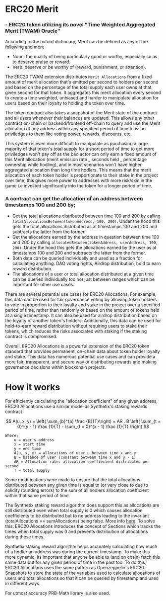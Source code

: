 # **ERC20 Merit**

### - **ERC20 token utilizing its novel "Time Weighted Aggregated Merit (TWAM) Oracle"**

According to the oxford dictionary, Merit can be defined as any of the following and more

- Noun: the quality of being particularly good or worthy, especially so as to deserve praise or reward.
- Verb: deserve or be worthy of (reward, punishment, or attention).

The ERC20 TWAM extension distributes `Merit Allocations` from a fixed amount of merit allocation that's emitted per second to holders per second and based on the percentage of the total supply each user owns at that given second for that token. It aggregates this merit allocation every second to create a time weighted, unbiased and harder to manipulate allocation for users based on their loyalty to holding the token over time.

The token contract also takes a snapshot of the Merit state of the contract and all users whenever their balances are updated. This allows any other contract on-chain or backend/frontend off-chain to query and use the Merit allocation of any address within any specified period of time to issue priviledges to them like voting power, rewards, discounts, etc.

This system is even more difficult to manipulate as purchasing a large majority of that token's total supply for a short period of time to get more priviledges won't pay off as the bad actor can only earn a fixed amount of this Merit allocation (merit emission rate _ seconds held _ percentage ownership while hodling), and in most scenarios won't have higher aggregated allocation than long time hodlers. This means that the merit allocation of each token holder is proportionate to their stake in the project over time, this gives more power to addresses with more risk/skin in the game i.e invested significantly into the token for a longer period of time.

### **A contract can get the allocation of an address between timestamps 100 and 200 by;**

- Get the total allocations distributed between time 100 and 200 by calling `totalAllocationsBetween(tokenAddress, 100, 200)`. Under the hood this gets the total allocations distributed as at timestamps 100 and 200 and subtracts the latter from the former.
- Get the allocations earned by the address in question between time 100 and 200 by calling `allocatedBetween(tokenAddress, userAddress, 100, 200)`. Under the hood this gets the allocations earned by the user as at timestamps 100 and 200 and subtracts the latter from the former.
- Both data can be queried individually and used as a fraction for calculating anything. DAO voting rights, Airdrop distribution, hold to earn reward distribution.
- The allocations of a user or total allocation distributed at a given time can be queried individually too not just between ranges which can be important for other use cases.

There are several potential use cases for ERC20 Allocations. For example, this data can be used for fair governance voting by allowing token holders to vote in proportion to their loyalty and stake in the project over a specified period of time, rather than randomly or based on the amount of tokens held at a single timestamp. It can also be used for airdrop distribution based on the loyalty of another token's holders. Additionally, this data can be used for hold-to-earn reward distribution without requiring users to stake their tokens, which reduces the risks associated with staking if the staking contract is compromised.

Overall, ERC20 Allocations is a powerful extension of the ERC20 token standard that provides permanent, on-chain data about token holder loyalty and stake. This data has numerous potential use cases and can provide a more fair, transparent, and secure way of distributing rewards and making governance decisions within blockchain projects.

# **How it works**

For efficiently calculating the "allocation coefficient" of any given address, ERC20 Allocations use a similar model as Synthetix's staking rewards contract

$$
A(u, x, y) =  \left( \sum_{b}^{a} \frac {B}{T}\right) = AR . B \left( \sum_{t = 0}^{y - 1} \frac {1}{T} - \sum_{t = 0}^{x - 1} \frac {1}{T}
\right)
$$

    Where;
        u = user's address
        x = start time
        y = end time
        A(u, x, y) = allocations of user u between time x and y
        B = balance of user (constant between time x and y - 1)
        AR = Allocation rate: allocation coeffiecient distributed per second
        T = total supply

Some modifications were made to ensure that the total allocations distributed between any given time is equal to (or very close to due to solidity rounding errors) to the sum of all hodlers allocation coefficient within that same period of time.

The Synthetix staking reward algorithm does support this as allocations are still distributed even when total supply is 0 which causes allocation coefficients to be distributed but to no address leading to the invariant (totalAllocations == sumAllocations) being false. More info [here]("https://0xmacro.com/blog/synthetix-staking-rewards-issue-inefficient-reward-distribution/"). To solve this. ERC20 Allocations introduces the concept of Sections which tracks the times when total supply was 0 and prevents distribution of allocations during these times.

Synthetix staking reward algorithm helps accurately calculating how much of a hodler an address was during the current timestamp. To make this more dynamic, its important that anyone be able to (and on chain) fetch this same data but for any given period of time in the past too. To do this, ERC20 Allocations uses the same pattern as Openzeppelin's ERC20 Snapshots to store the state of the variables used to calculate allocations of users and total allocations so that it can be queried by timestamp and used in different ways.

For utmost accuracy PRB-Math library is also used.
